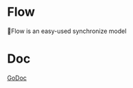 # Flow
🌊Flow is an easy-used synchronize model

# Doc
[GoDoc](https://godoc.org/github.com/BouncyElf/flow)
